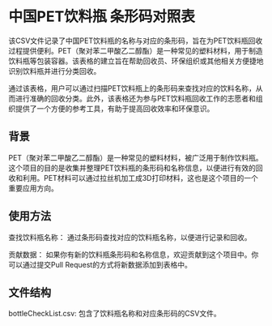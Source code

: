 # 中国PET饮料瓶 条形码对照表
该CSV文件记录了中国PET饮料瓶的名称与对应的条形码，旨在为PET饮料瓶回收过程提供便利。PET（聚对苯二甲酸乙二醇酯）是一种常见的塑料材料，用于制造饮料瓶等包装容器。该表格的建立旨在帮助回收员、环保组织或其他相关方便捷地识别饮料瓶并进行分类回收。

通过该表格，用户可以通过扫描PET饮料瓶上的条形码来查找对应的饮料名称，从而进行准确的回收分类。此外，该表格还为参与PET饮料瓶回收工作的志愿者和组织提供了一个方便的参考工具，有助于提高回收效率和环保意识。
## 背景
PET（聚对苯二甲酸乙二醇酯）是一种常见的塑料材料，被广泛用于制作饮料瓶。这个项目的目的是收集并整理PET饮料瓶的条形码和名称信息，以便进行有效的回收和利用。PET材料可以通过拉丝机加工成3D打印材料，这也是这个项目的一个重要应用方向。

## 使用方法
查找饮料瓶名称： 通过条形码查找对应的饮料瓶名称，以便进行记录和回收。

贡献数据： 如果你有新的饮料瓶条形码和名称信息，欢迎贡献到这个项目中。你可以通过提交Pull Request的方式将新数据添加到表格中。

## 文件结构
bottleCheckList.csv: 包含了饮料瓶名称和对应条形码的CSV文件。
